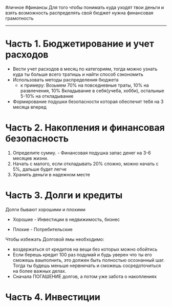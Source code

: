 #личное  #финансы
Для того чтобы понимать куда уходят твои деньги и взять возможность распределять свой бюджет нужна финансовая грамотность

---

# Часть 1. Бюджетирование и учет расходов

- Вести учет расходов в месяц по категориям, тогда можно узнать куда ты больше всего тратишь и найти способ сэкономить
- Использовать методы распределения бюджета
	- к примеру:
		Возьмем 70% на повседневные траты, 10% на развлечения, 10% Вкладывание в себя(учеба, хобби), остальные 5-10% на откладывание
- Формирование подушки безопасности которая обеспечит тебя на 3 месяца вперед

# Часть 2. Накопления и финансовая безопасность

1. Определите сумму. - Финансовая подушка запас денег на 3-6 месяцев  жизни.
2. Начать с малого, если откладывать 20% сложно, можно начать с 5%, дальше будет легче
3. Хранить деньги в надежном месте

# Часть 3. Долги и кредиты

Долги бывают хорошими и плохими

- Хорошие - Инвестиции в недвижимость, бизнес

- Плохие - Потребительские

Чтобы избежать Долговой ямы необходимо: 
- воздержаться от кредитов на вещи без которых можно обойтись
- Если берешь кредит 100 раз подумай и будь уверен что ты его сможешь ваыполнить, это должен быть полностью осознанный шаг. Тогда ты будешь меньше нервничать и сможешь сосредоточиться на более важных делах.
- Сначала ПОГАШЕНИЕ долгов, а потом уже забота о накоплениях

# Часть 4. Инвестиции 